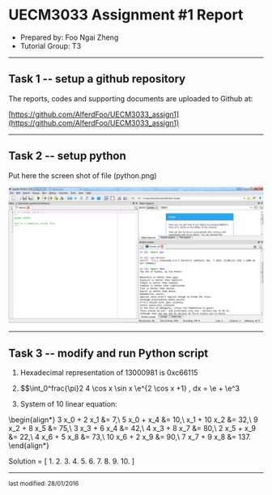 UECM3033 Assignment #1 Report
========================================================

- Prepared by: Foo Ngai Zheng
- Tutorial Group: T3

--------------------------------------------------------

## Task 1 -- setup a github repository

The reports, codes and supporting documents are uploaded to Github at: 

[https://github.com/AlferdFoo/UECM3033_assign1](https://github.com/AlferdFoo/UECM3033_assign1)


---------------------------------------------------------

## Task 2 -- setup python

Put here the screen shot of file (python.png)

![python.png](python.png)


------------------------------------------------------------

## Task 3 -- modify and run Python script

1. Hexadecimal representation of 13000981 is 0xc66115

2. $$\int_0^frac{\pi}2 4 \cos x \sin x \e^{2 \cos x +1} \, dx = \e + \e^3

3. System of 10 linear equation:

\begin{align*}
3 x_0 + 2 x_1 &= 7,\\
5 x_0 + x_4 &= 10,\\
x_1 + 10 x_2 &= 32,\\
9 x_2 + 8 x_5 &= 75,\\
3 x_3 + 6 x_4 &= 42,\\
4 x_3 + 8 x_7 &= 80,\\
2 x_5 + x_9 &= 22,\\
4 x_6 + 5 x_8 &= 73,\\
10 x_6 + 2 x_9 &= 90,\\
7 x_7 + 9 x_8 &= 137.
\end{align*}

Solution = [ 1. 2. 3. 4. 5. 6. 7. 8. 9. 10. ]

-----------------------------------

<sup>last modified: 28/01/2016</sup>
